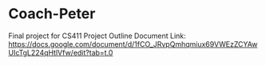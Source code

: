 # Coach-Peter
Final project for CS411
Project Outline Document Link: https://docs.google.com/document/d/1fCO_JRvpQmhqmiux69VWEzZCYAwUIcTgL224qHtlVfw/edit?tab=t.0
